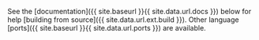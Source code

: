 See the [documentation]({{ site.baseurl }}{{ site.data.url.docs }}) below for
help  [building from source]({{ site.data.url.ext.build }}). Other language 
[ports]({{ site.baseurl }}{{ site.data.url.ports }}) are available.
